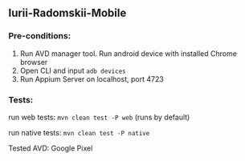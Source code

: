 ## Iurii-Radomskii-Mobile

### **Pre-conditions:**

1. Run AVD manager tool. Run android device with installed Chrome browser
2. Open CLI and input `adb devices`
3. Run Appium Server on localhost, port 4723

### **Tests:**

run web tests: `mvn clean test -P web` (runs by default)

run native tests: `mvn clean test -P native`

Tested AVD: Google Pixel


